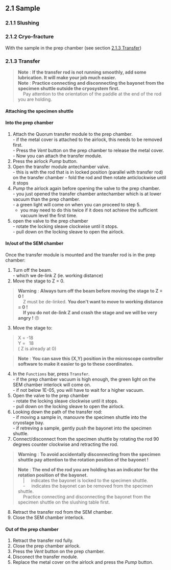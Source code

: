 ## 2.1 Sample
### 2.1.1 Slushing
### 2.1.2 Cryo-fracture
With the sample in the prep chamber (see section [2.1.3 Transfer](https://github.com/operandos/SOP-for-UoS-Helios-microscope-quorum-cryosystem/blob/main/2.%20Cryosystem%20operation.md#213-transfer))
### 2.1.3 Transfer
> **Note** : **If the transfer rod is not running smoothly, add some lubrication. It will make your job much easier.**  
> **Note** : **Practice connecting and disconnecting the bayonet from the specimen shuttle outside the cryosystem first.**  
> &nbsp; &nbsp; Pay attention to the orientation of the paddle at the end of the rod you are holding.  

#### Attaching the specimen shuttle  

#### Into the prep chamber  
  1. Attach the Quorum transfer module to the prep chamber.  
    - if the metal cover is attached to the airlock, this needs to be removed first.  
    - Press the *Vent* button on the prep chamber to release the metal cover.  
    - Now you can attach the transfer module.  
  3. Press the airlock *Pump* button.  
  4. Open the transfer module antechamber valve.  
    - this is with the rod that is in locked position (parallel with transfer rod) on the transfer chamber
    - fold the rod and then rotate anticlockwise until it stops
  5. *Pump* the airlock again before opening the valve to the prep chamber.  
    - you just opened the transfer chamber antechamber which is at lower vacuum than the prep chamber.  
    - a green light will come on when you can proceed to step 5.  
      - you may need to do this twice if it does not achieve the sufficient vacuum level the first time.  
  6. open the valve to the prep chamber  
    - rotate the locking sleave clockwise until it stops.  
    - pull down on the locking sleave to open the airlock.  

#### In/out of the SEM chamber  
Once the transfer module is mounted and the transfer rod is in the prep chamber:
  1. Turn off the beam.  
    - which we de-link Z (ie. working distance)
  2. Move the stage to Z = 0.  
> **Warning** : **Always turn off the beam before moving the stage to Z = 0 !**  
> &nbsp; &nbsp; Z must be de-linked. **You don't want to move to working distance = 0 !**  
> &nbsp; &nbsp; **If you do not de-link Z and crash the stage and we will be very angry !** :angry:  

  3. Move the stage to:  
  > X = -18  
  > Y = &nbsp; 18  
  > ( Z is already at 0)  

> **Note** : **You can save this (X,Y) position in the microscope controller software to make it easier to go to these coordinates.**  

  4. In the `Functions` bar, press `Transfer`.  
    - if the prep chamber vacuum is high enough, the green light on the SEM chamber interlock will come on.  
    - if not below 1E-05, you will have to wait for a higher vacuum.  
  5. Open the valve to the prep chamber  
    - rotate the locking sleave clockwise until it stops.  
    - pull down on the locking sleave to open the airlock.  
  6. Looking down the path of the transfer rod:  
    - if moving a sample in, manouvre the specimen shuttle into the cryostage bay.  
    - if retreving a sample, gently push the bayonet into the specimen shuttle.  
  8. Connect/disconnect from the specimen shuttle by rotating the rod 90 degrees counter clockwise and retracting the rod.  
> **Warning** : **To avoid accidentally disconnecting from the specimen shuttle pay attention to the rotation position of the bayonet !**  

> **Note** : **The end of the rod you are holding has an indicator for the rotation position of the bayonet.**  
> &nbsp; &nbsp; | &nbsp; &nbsp; indicates the bayonet is locked to the specimen shuttle.  
> &nbsp; &nbsp; - &nbsp; &nbsp; indicates the bayonet can be removed from the specimen shuttle.  
> &nbsp; &nbsp; Practice connecting and disconnecting the bayonet from the specimen shuttle on the slushing table first.  

  8. Retract the transfer rod from the SEM chamber.  
  9. Close the SEM chamber interlock.  

#### Out of the prep chamber  
  1. Retract the transfer rod fully.
  2. Close the prep chamber airlock.
  3. Press the *Vent* button on the prep chamber.  
  4. Disconect the transfer module.
  5. Replace the metal cover on the airlock and press the *Pump* button.  

